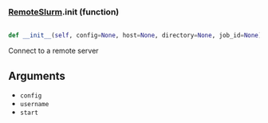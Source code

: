 ### [RemoteSlurm](RemoteSlurm.md).__init__ (function)


```py

def __init__(self, config=None, host=None, directory=None, job_id=None)

```



Connect to a remote server

Arguments
-------------
* `config`
* `username`
* `start`

